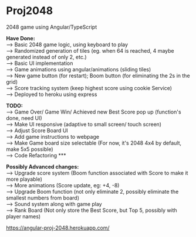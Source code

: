 # Proj2048

2048 game using Angular/TypeScript

<b>Have Done:</b></br>
  --> Basic 2048 game logic, using keyboard to play </br>
  --> Randomized generation of tiles (eg. when 64 is reached, 4 maybe generated instead of only 2, etc.)</br>
  --> Basic UI implementation</br>
  --> Game animations using angular/animations (sliding tiles)</br>
  --> New game button (for restart); Boom button (for eliminating the 2s in the grid)</br>
  --> Score tracking system (keep highest score using cookie Service)</br>
  --> Deployed to heroku using express</br>

<b>TODO: </b></br>
  --> Game Over/ Game Win/ Achieved new Best Score pop up (function's done, need UI)</br>
  --> Make UI responsive (adaptive to small screen/ touch screen)</br>
  --> Adjust Score Board UI</br>
  --> Add game instructions to webpage</br>
  --> Make Game board size selectable (For now, it's 2048 4x4 by default, make 5x5 possible)</br>
  --> Code Refactoring ***</br>

<b>Possibly Advanced changes:</b></br>
  --> Upgrade score system (Boom function associated with Score to make it more playable)</br>
  --> More animations (Score update, eg: +4, -8)</br>
  --> Upgrade Boom function (not only eliminate 2, possibly eliminate the smallest numbers from board)</br>
  --> Sound system along with game play</br>
  --> Rank Board (Not only store the Best Score, but Top 5, possibly with player names)</br>

https://angular-proj-2048.herokuapp.com/
